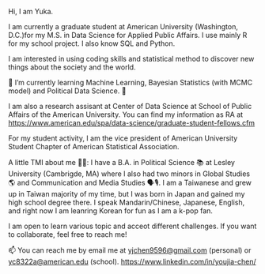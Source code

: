 Hi, I am Yuka. 

I am currently a graduate student at American University (Washington, D.C.)for my M.S. in Data Science for Applied Public Affairs. 
I use mainly R for my school project. I also know SQL and Python. 

I am interested in using coding skills and statistical method to discover new things about the society and the world. 

🌱 I’m currently learning Machine Learning, Bayesian Statistics (with MCMC model) and Political Data Science.  🌱

I am also a research assisant at Center of Data Science at School of Public Affairs of the American University. 
You can find my information as RA at https://www.american.edu/spa/data-science/graduate-student-fellows.cfm

For my student activity, I am the vice president of American University Student Chapter of American Statistical Association.



A little TMI about me 💁🏻:
I have a B.A. in Political Science 📚 at Lesley University (Cambrigde, MA) where I also had two minors in Global Studies 🌎 and Communication and Media Studies 🗣🎙. 
I am a Taiwanese and grew up in Taiwan majority of my time, but I was born in Japan and gained my high school degree there. 
I speak Mandarin/Chinese, Japanese, English, and right now I am leanring Korean for fun as I am a k-pop fan.



I am open to learn various topic and acceot different challenges. If you want to collaborate, feel free to reach me!

📫 You can reach me by email me at yjchen9596@gmail.com (personal) or yc8322a@american.edu (school).
https://www.linkedin.com/in/youjia-chen/



<!---
yjchen9596/yjchen9596 is a ✨ special ✨ repository because its `README.md` (this file) appears on your GitHub profile.
You can click the Preview link to take a look at your changes.
--->
